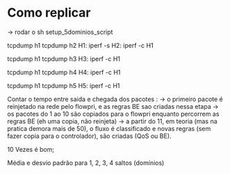 # Como replicar

-> rodar o sh setup_5dominios_script


tcpdump h1
tcpdump h2
H1: iperf -s 
H2: iperf -c H1


tcpdump h1
tcpdump h3
H3: iperf -c H1


tcpdump h1
tcpdump h4
H4: iperf -c H1


tcpdump h1
tcpdump h5
H5: iperf -c H1

Contar o tempo entre saida e chegada dos pacotes : 
-> o primeiro pacote é reinjetado na rede pelo flowpri, e as regras BE sao criadas nessa etapa
-> os pacotes do 1 ao 10 são copiados para o flowpri enquanto percorrem as regras BE (eh uma copia, não reinjeta)
-> a partir do 11, em teoria (mas na pratica demora mais de 50), o fluxo é classificado e novas regras (sem fazer copia para o controlador), são criadas (QoS ou BE).

10 Vezes é bom;

Média e desvio padrão para 1, 2, 3, 4 saltos (domínios)